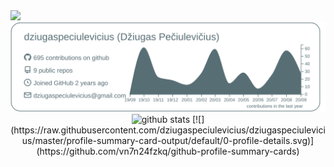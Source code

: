 <img src = "https://i.imgur.com/WRoz8Oy.gif">

<div align="center">
  <img src="https://raw.githubusercontent.com/dziugaspeciulevicius/dziugaspeciulevicius/master/profile-summary-card-output/default/0-profile-details.svg" alt="github stats"></br>
  <img src="https://raw.githubusercontent.com/dziugaspeciulevicius/dziugaspeciulevicius/blob/master/profile-summary-card-output/default/0-profile-details.svg" alt="github stats">
  [![](https://raw.githubusercontent.com/dziugaspeciulevicius/dziugaspeciulevicius/master/profile-summary-card-output/default/0-profile-details.svg)](https://github.com/vn7n24fzkq/github-profile-summary-cards)

</div>
